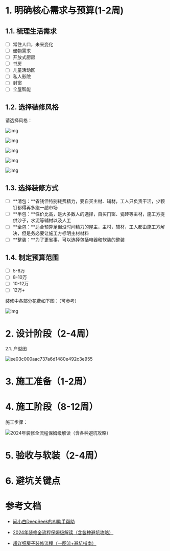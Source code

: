 # 1. 明确核心需求与预算(1-2周)

## 1.1. 梳理生活需求

- [ ] 常住人口，未来变化
- [ ] 储物需求
- [ ] 开放式厨房
- [ ] 书房
- [ ] 儿童活动区
- [ ] 私人影院
- [ ] 封窗
- [ ] 全屋智能

## 1.2. 选择装修风格

请选择风格：

![img](https://picx.zhimg.com/v2-e9e29c5841c6a2ed8b5475d3001f855b_1440w.jpg)

![img](https://pic2.zhimg.com/v2-79917efe67e54e9149c17cfa62632791_1440w.jpg)

![img](https://pic3.zhimg.com/v2-7768efc9eaf5038e1fff3d83c5e01a78_1440w.jpg)

![img](https://pic1.zhimg.com/v2-57c103ebcd88fbd0fdfdfd7fb43f616e_1440w.jpg)

![img](https://picx.zhimg.com/v2-9133663233806aad5db9685951f1dcf3_1440w.jpg)

## 1.3. 选择装修方式

- [ ] **清包：**省钱但特别耗费精力，要自买主材、辅材，工人只负责干活，少颗钉都得再多跑一趟市场 
- [ ] **半包：**性价比高，是大多数人的选择，自买门窗、瓷砖等主材，施工方提供沙子，水泥等辅材以及人工
- [ ] **全包：**适合预算足但没时间精力的屋主，主材，辅材，工人都由施工方解决，但是务必要让施工方标明主材材料
- [ ] **整装：**为了更省事，可以选择包括电器和软装的整装

## 1.4. 制定预算范围

- [ ] 5-8万
- [ ] 8-10万
- [ ] 10-12万
- [ ] 12万+

装修中各部分花费如下图：（可参考）

![img](https://pic2.zhimg.com/v2-a509d236d1cda4f306165dec61c65dc1_1440w.jpg)

# 2. 设计阶段（2-4周）

2.1. 户型图

![ee03c000aac737a6d1480e492c3e955](D:\Desktop\装修\res\户型图.jpg)

# 3. 施工准备（1-2周）



# 4. 施工阶段（8-12周）

施工步骤：

![2024年装修全流程保姆级解读（含各种避坑攻略）](https://pic1.zhimg.com/70/v2-4f90b7d7ef458e918ec609807ffd5c2e_1440w.image?source=172ae18b&biz_tag=Post)

# 5. 验收与软装（2-4周）

# 6. 避坑关键点



# 参考文档

* [问小白DeepSeek的AI助手帮助](https://www.wenxiaobai.com/chat/200006)

* [2024年装修全流程保姆级解读（含各种避坑攻略）](https://zhuanlan.zhihu.com/p/447985832)
* [超详细房子装修流程（一图流+避坑指南）](https://www.zhihu.com/tardis/bd/art/517463535)

